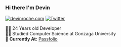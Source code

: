 ### Hi there I'm Devin

[![devinroche.com](https://img.shields.io/static/v1?label=devinroche.com&message=%20&color=blue&logo=&style=flat-square&logoColor=white)](https://www.devinroche.com/)
[![Twitter](https://img.shields.io/static/v1?label=Twitter&message=%20&color=blue&logo=Twitter&style=flat-square&logoColor=white)](https://www.twitter.com/devinroche/)  
  
👨‍💻 24 Years old Developer  
👨‍🎓 Studied Computer Science at Gonzaga University  
🚧 **Currently At:** [Passfolio](https://www.passfolio.us/)
